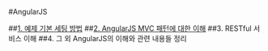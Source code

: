 #AngularJS

##[1. 예제 기본 세팅 방법](document/AngularJS/예제-기본-세팅.md)
##[2. AngularJS MVC 패턴에 대한 이해](document/AngularJS/angularjs_mvc.md)
##3. RESTful 서비스 이해
##4. 그 외 AngularJS의 이해와 관련 내용들 정리
